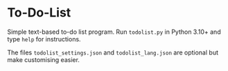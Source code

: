 # To-Do-List

Simple text-based to-do list program. Run ``todolist.py`` in Python 3.10+ and type ``help`` for instructions.

The files ``todolist_settings.json`` and ``todolist_lang.json`` are optional but make customising easier.